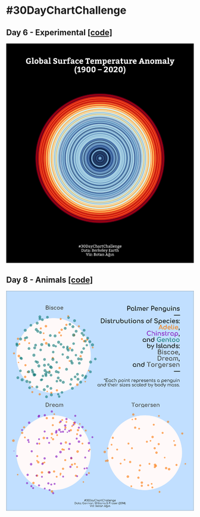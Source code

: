 # #30DayChartChallenge

## Day 6 - Experimental [[code]](https://github.com/botan/30daychartchallenge/blob/main/R/day6-experimental.R)
![](https://raw.githubusercontent.com/botan/30daychartchallenge/main/plots/day6-experimental.png)

## Day 8 - Animals [[code]](https://github.com/botan/30daychartchallenge/blob/main/R/day8-animals.R)
![](https://raw.githubusercontent.com/botan/30daychartchallenge/main/plots/day8-animals.png)
